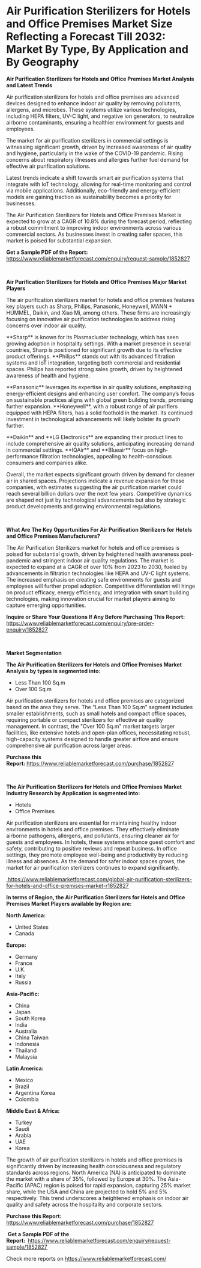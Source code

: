 <p><h1>Air Purification Sterilizers for Hotels and Office Premises Market Size Reflecting a Forecast Till 2032: Market By Type, By Application and By Geography</h1></p><p><strong>Air Purification Sterilizers for Hotels and Office Premises Market Analysis and Latest Trends</strong></p>
<p><p>Air purification sterilizers for hotels and office premises are advanced devices designed to enhance indoor air quality by removing pollutants, allergens, and microbes. These systems utilize various technologies, including HEPA filters, UV-C light, and negative ion generators, to neutralize airborne contaminants, ensuring a healthier environment for guests and employees.</p><p>The market for air purification sterilizers in commercial settings is witnessing significant growth, driven by increased awareness of air quality and hygiene, particularly in the wake of the COVID-19 pandemic. Rising concerns about respiratory illnesses and allergies further fuel demand for effective air purification solutions.</p><p>Latest trends indicate a shift towards smart air purification systems that integrate with IoT technology, allowing for real-time monitoring and control via mobile applications. Additionally, eco-friendly and energy-efficient models are gaining traction as sustainability becomes a priority for businesses.</p><p>The Air Purification Sterilizers for Hotels and Office Premises Market is expected to grow at a CAGR of 10.8% during the forecast period, reflecting a robust commitment to improving indoor environments across various commercial sectors. As businesses invest in creating safer spaces, this market is poised for substantial expansion.</p></p>
<p><strong>Get a Sample PDF of the Report:&nbsp;</strong> <a href="https://www.reliablemarketforecast.com/enquiry/request-sample/1852827?utm_campaign=2820&utm_medium=2&utm_source=Github&utm_content=ia&utm_term=28022025&utm_id=air-purification-sterilizers-for-hotels-and-office-premises">https://www.reliablemarketforecast.com/enquiry/request-sample/1852827</a></p>
<p>&nbsp;</p>
<p><strong>Air Purification Sterilizers for Hotels and Office Premises Major Market Players</strong></p>
<p><p>The air purification sterilizers market for hotels and office premises features key players such as Sharp, Philips, Panasonic, Honeywell, MANN + HUMMEL, Daikin, and Xiao Mi, among others. These firms are increasingly focusing on innovative air purification technologies to address rising concerns over indoor air quality.</p><p>**Sharp** is known for its Plasmacluster technology, which has seen growing adoption in hospitality settings. With a market presence in several countries, Sharp is positioned for significant growth due to its effective product offerings. **Philips** stands out with its advanced filtration systems and IoT integration, targeting both commercial and residential spaces. Philips has reported strong sales growth, driven by heightened awareness of health and hygiene.</p><p>**Panasonic** leverages its expertise in air quality solutions, emphasizing energy-efficient designs and enhancing user comfort. The company’s focus on sustainable practices aligns with global green building trends, promising further expansion. **Honeywell**, with a robust range of air purifiers equipped with HEPA filters, has a solid foothold in the market. Its continued investment in technological advancements will likely bolster its growth further.</p><p>**Daikin** and **LG Electronics** are expanding their product lines to include comprehensive air quality solutions, anticipating increasing demand in commercial settings. **IQAir** and **Blueair** focus on high-performance filtration technologies, appealing to health-conscious consumers and companies alike.</p><p>Overall, the market expects significant growth driven by demand for cleaner air in shared spaces. Projections indicate a revenue expansion for these companies, with estimates suggesting the air purification market could reach several billion dollars over the next few years. Competitive dynamics are shaped not just by technological advancements but also by strategic product developments and growing environmental regulations.</p></p>
<p>&nbsp;</p>
<p><strong>What Are The Key Opportunities For Air Purification Sterilizers for Hotels and Office Premises Manufacturers?</strong></p>
<p><p>The Air Purification Sterilizers market for hotels and office premises is poised for substantial growth, driven by heightened health awareness post-pandemic and stringent indoor air quality regulations. The market is expected to expand at a CAGR of over 10% from 2023 to 2030, fueled by advancements in filtration technologies like HEPA and UV-C light systems. The increased emphasis on creating safe environments for guests and employees will further propel adoption. Competitive differentiation will hinge on product efficacy, energy efficiency, and integration with smart building technologies, making innovation crucial for market players aiming to capture emerging opportunities.</p></p>
<p><strong>Inquire or Share Your Questions If Any Before Purchasing This Report:</strong> <a href="https://www.reliablemarketforecast.com/enquiry/pre-order-enquiry/1852827?utm_campaign=2820&utm_medium=2&utm_source=Github&utm_content=ia&utm_term=28022025&utm_id=air-purification-sterilizers-for-hotels-and-office-premises">https://www.reliablemarketforecast.com/enquiry/pre-order-enquiry/1852827</a></p>
<p>&nbsp;</p>
<p><strong>Market Segmentation</strong></p>
<p><strong>The Air Purification Sterilizers for Hotels and Office Premises Market Analysis by types is segmented into:</strong></p>
<p><ul><li>Less Than 100 Sq.m</li><li>Over 100 Sq.m</li></ul></p>
<p><p>Air purification sterilizers for hotels and office premises are categorized based on the area they serve. The "Less Than 100 Sq.m" segment includes smaller establishments, such as small hotels and compact office spaces, requiring portable or compact sterilizers for effective air quality management. In contrast, the "Over 100 Sq.m" market targets larger facilities, like extensive hotels and open-plan offices, necessitating robust, high-capacity systems designed to handle greater airflow and ensure comprehensive air purification across larger areas.</p></p>
<p><strong>Purchase this Report:&nbsp;</strong><a href="https://www.reliablemarketforecast.com/purchase/1852827?utm_campaign=2820&utm_medium=2&utm_source=Github&utm_content=ia&utm_term=28022025&utm_id=air-purification-sterilizers-for-hotels-and-office-premises">https://www.reliablemarketforecast.com/purchase/1852827</a></p>
<p>&nbsp;</p>
<p><strong>The Air Purification Sterilizers for Hotels and Office Premises Market Industry Research by Application is segmented into:</strong></p>
<p><ul><li>Hotels</li><li>Office Premises</li></ul></p>
<p><p>Air purification sterilizers are essential for maintaining healthy indoor environments in hotels and office premises. They effectively eliminate airborne pathogens, allergens, and pollutants, ensuring cleaner air for guests and employees. In hotels, these systems enhance guest comfort and safety, contributing to positive reviews and repeat business. In office settings, they promote employee well-being and productivity by reducing illness and absences. As the demand for safer indoor spaces grows, the market for air purification sterilizers continues to expand significantly.</p></p>
<p><a href="https://www.reliablemarketforecast.com/global-air-purification-sterilizers-for-hotels-and-office-premises-market-r1852827?utm_campaign=2820&utm_medium=2&utm_source=Github&utm_content=ia&utm_term=28022025&utm_id=air-purification-sterilizers-for-hotels-and-office-premises">&nbsp;https://www.reliablemarketforecast.com/global-air-purification-sterilizers-for-hotels-and-office-premises-market-r1852827</a></p>
<p><strong>In terms of Region, the Air Purification Sterilizers for Hotels and Office Premises Market Players available by Region are:</strong></p>
<p>
    <p> <strong> North America: </strong>
        <ul>
            <li>United States</li>
            <li>Canada</li>
        </ul>
        </p> 
    <p> <strong> Europe: </strong>
        <ul>
            <li>Germany</li>
            <li>France</li>
            <li>U.K.</li>
            <li>Italy</li>
            <li>Russia</li>
        </ul>
        </p> 
    <p> <strong> Asia-Pacific: </strong>
        <ul>
            <li>China</li>
            <li>Japan</li>
            <li>South Korea</li>
            <li>India</li>
            <li>Australia</li>
            <li>China Taiwan</li>
            <li>Indonesia</li>
            <li>Thailand</li>
            <li>Malaysia</li>
        </ul>
        </p> 
    <p> <strong> Latin America: </strong>
        <ul>
            <li>Mexico</li>
            <li>Brazil</li>
            <li>Argentina Korea</li>
            <li>Colombia</li>
        </ul>
        </p> 
    <p> <strong> Middle East & Africa: </strong>
        <ul>
            <li>Turkey</li>
            <li>Saudi</li>
            <li>Arabia</li>
            <li>UAE</li>
            <li>Korea</li>
        </ul>
    </p>
    </p>
<p><p>The growth of air purification sterilizers in hotels and office premises is significantly driven by increasing health consciousness and regulatory standards across regions. North America (NA) is anticipated to dominate the market with a share of 35%, followed by Europe at 30%. The Asia-Pacific (APAC) region is poised for rapid expansion, capturing 25% market share, while the USA and China are projected to hold 5% and 5% respectively. This trend underscores a heightened emphasis on indoor air quality and safety across the hospitality and corporate sectors.</p></p>
<p><strong>Purchase this Report: </strong><a href="https://www.reliablemarketforecast.com/purchase/1852827?utm_campaign=2820&utm_medium=2&utm_source=Github&utm_content=ia&utm_term=28022025&utm_id=air-purification-sterilizers-for-hotels-and-office-premises">https://www.reliablemarketforecast.com/purchase/1852827</a></p>
<p>&nbsp;<strong>Get a Sample PDF of the Report:&nbsp;&nbsp;</strong><a href="https://www.reliablemarketforecast.com/enquiry/request-sample/1852827?utm_campaign=2820&utm_medium=2&utm_source=Github&utm_content=ia&utm_term=28022025&utm_id=air-purification-sterilizers-for-hotels-and-office-premises">https://www.reliablemarketforecast.com/enquiry/request-sample/1852827</a></p>
<p><strong></strong></p>
<p>Check more reports on <a href="https://www.reliablemarketforecast.com/?utm_campaign=2820&utm_medium=2&utm_source=Github&utm_content=ia&utm_term=28022025&utm_id=air-purification-sterilizers-for-hotels-and-office-premises">https://www.reliablemarketforecast.com/</a></p>